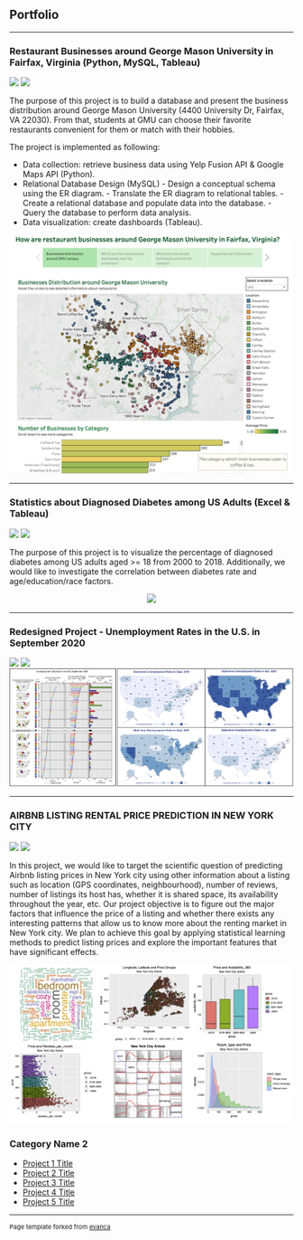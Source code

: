 ## Portfolio

---
### Restaurant Businesses around George Mason University in Fairfax, Virginia (Python, MySQL, Tableau)
[![](https://img.shields.io/badge/GitHub-View_on_GitHub-blue?logo=GitHub)](https://github.com/uyenhnp/gmu_business_database)
[![](https://img.shields.io/badge/Tableau-Open_Dashboard-blue?logo=Tableau)](https://public.tableau.com/app/profile/uyen.huynh4317/viz/GMU_business/Story1)

The purpose of this project is to build a database and present the business distribution around George Mason University (4400 University Dr, Fairfax, VA 22030). From that, students at GMU can choose their favorite restaurants convenient for them or match with their hobbies.

The project is implemented as following:
- Data collection: retrieve business data using Yelp Fusion API & Google Maps API (Python).
- Relational Database Design (MySQL)
\- Design a conceptual schema using the ER diagram.
\- Translate the ER diagram to relational tables.
\- Create a relational database and populate data into the database.
\- Query the database to perform data analysis.
-  Data visualization: create dashboards (Tableau).

<img src="images/gmu_business.png?raw=true"/>

---
### Statistics about Diagnosed Diabetes among US Adults (Excel & Tableau)
[![](https://img.shields.io/badge/GitHub-View_on_GitHub-blue?logo=GitHub)](https://github.com/uyenhnp/diabetes_us_adults)
[![](https://img.shields.io/badge/Tableau-Open_Dashboard-blue?logo=Tableau)](https://public.tableau.com/app/profile/uyen.huynh4317/viz/US_diabetes/US_diabates)

The purpose of this project is to visualize the percentage of diagnosed diabetes among US adults aged >= 18 from 2000 to 2018. Additionally, we would like to investigate the correlation between diabetes rate and age/education/race factors.

<center><img src="https://github.com/uyenhnp/uyenhnp.github.io/blob/main/images/diabetes_review.gif"></center>

---
### Redesigned Project - Unemployment Rates in the U.S. in September 2020
[![](https://img.shields.io/badge/GitHub-View_on_GitHub-blue?logo=GitHub)](https://github.com/uyenhnp/redesigned-projects1)
[![](https://img.shields.io/badge/R_Markdown-Open_Notebook-blue?logo=R)](https://uyenhnp.github.io/projects/redesigned-projects.html)
<img src="images/redesigned_projects.jpg?raw=true"/>

---
### AIRBNB LISTING RENTAL PRICE PREDICTION IN NEW YORK CITY
[![](https://img.shields.io/badge/GitHub-View_on_GitHub-blue?logo=GitHub)](https://github.com/uyenhnp/airbnb-rental-price-prediction)
[![](https://img.shields.io/badge/R_Markdown-Open_Notebook-blue?logo=R)](https://uyenhnp.github.io/projects/airbnb-rental_prediction.html)

In this project, we would like to target the scientific question of predicting Airbnb listing prices in New York city using other information about a listing such as location (GPS coordinates, neighbourhood), number of reviews, number of listings its host has, whether it is shared space, its availability throughout the year, etc. Our project objective is to figure out the major factors that influence the price of a listing and whether there exists any interesting patterns that allow us to know more about the renting market in New York city. We plan to achieve this goal by applying statistical learning methods to predict listing prices and explore the important features that have significant effects.

<img src="images/airbnb_rental_prediction.jpg?raw=true"/>



### Category Name 2

- [Project 1 Title](http://example.com/)
- [Project 2 Title](http://example.com/)
- [Project 3 Title](http://example.com/)
- [Project 4 Title](http://example.com/)
- [Project 5 Title](http://example.com/)



---
<p style="font-size:11px">Page template forked from <a href="https://github.com/evanca/quick-portfolio">evanca</a></p>
<!-- Remove above link if you don't want to attibute -->
